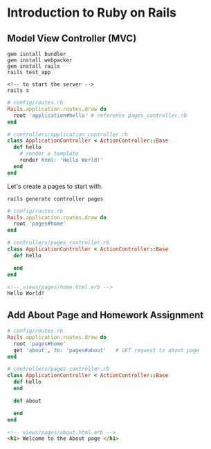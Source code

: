 # Introduction to Ruby on Rails

## Model View Controller (MVC)
```cli
gem isntall bundler
gem install webpacker
gem install rails
rails test_app

<!-- to start the server -->
rails s
```
```ruby
# config/routes.rb
Rails.application.routes.draw do
  root 'application#hello' # reference pages_controller.rb
end

# controllers/application_controller.rb
class ApplicationController < ActionController::Base
  def hello
    # render a template
    render html: 'Hello World!'
  end
end
```
Let's create a pages to start with.

```cli
rails generate controller pages
```
```ruby
# config/routes.rb
Rails.application.routes.draw do
  root 'pages#home'
end

# controllers/pages_controller.rb
class ApplicationController < ActionController::Base
  def hello

  end
end
```
```html
<!-- views/pages/home.html.erb -->
Hello World!
```

## Add About Page and Homework Assignment
```ruby
# config/routes.rb
Rails.application.routes.draw do
  root 'pages#home'
  get 'about', to: 'pages#about'   # GET request to about page
end

# controllers/pages_controller.rb
class ApplicationController < ActionController::Base
  def hello
  end

  def about

  end
end
```
```html
<!-- views/pages/about.html.erb -->
<h1> Welcome to the About page </h1>
```
































